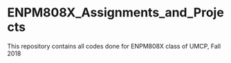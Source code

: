 # ENPM808X_Assignments_and_Projects
This repository contains all codes done for ENPM808X class of UMCP, Fall 2018
